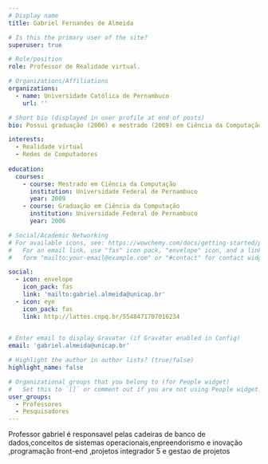 ```yaml
---
# Display name
title: Gabriel Fernandes de Almeida

# Is this the primary user of the site?
superuser: true

# Role/position
role: Professor de Realidade virtual.

# Organizations/Affiliations
organizations:
  - name: Universidade Católica de Pernambuco
    url: ''

# Short bio (displayed in user profile at end of posts)
bio: Possui graduação (2006) e mestrado (2009) em Ciência da Computação pelo Centro de Informática da Universidade Federal de Pernambuco. Tem experiência na área de Ciência da Computação, com ênfase em Redes de Computadores e Realidade Virtual. Atuou como Professor de Graduação e Pós Graduação no Centro Universitário Estácio do Recife entre 2014 e 2019 e de Graduação na Faculdade Uninassau Olinda em 2019 e 2020. É Analista de TIC no Tribunal de Justiça de Pernambuco desde 2009.

interests:
  - Realidade virtual
  - Redes de Computadores
  
education:
  courses:
    - course: Mestrado em Ciência da Computação
      institution: Universidade Federal de Pernambuco
      year: 2009
    - course: Graduação em Ciência da Computação
      institution: Universidade Federal de Pernambuco
      year: 2006

# Social/Academic Networking
# For available icons, see: https://wowchemy.com/docs/getting-started/page-builder/#icons
#   For an email link, use "fas" icon pack, "envelope" icon, and a link in the
#   form "mailto:your-email@example.com" or "#contact" for contact widget.

social:
  - icon: envelope
    icon_pack: fas
    link: 'mailto:gabriel.almeida@unicap.br'
  - icon: eye
    icon_pack: fas
    link: http://lattes.cnpq.br/5548471707016234
 

# Enter email to display Gravatar (if Gravatar enabled in Config)
email: 'gabriel.almeida@unicap.br'

# Highlight the author in author lists? (true/false)
highlight_name: false

# Organizational groups that you belong to (for People widget)
#   Set this to `[]` or comment out if you are not using People widget.
user_groups:
  - Professores
  - Pesquisadores
---
```

 Professor gabriel é responsavel pelas cadeiras de banco de dados,conceitos de sistemas operacionais,enpreendorismo e inovação ,programação front-end ,projetos integrador 5 e gestao de projetos 
